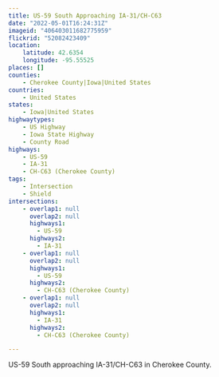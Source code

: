```yaml
---
title: US-59 South Approaching IA-31/CH-C63
date: "2022-05-01T16:24:31Z"
imageid: "406403011682775959"
flickrid: "52082423409"
location:
    latitude: 42.6354
    longitude: -95.55525
places: []
counties:
    - Cherokee County|Iowa|United States
countries:
    - United States
states:
    - Iowa|United States
highwaytypes:
    - US Highway
    - Iowa State Highway
    - County Road
highways:
    - US-59
    - IA-31
    - CH-C63 (Cherokee County)
tags:
    - Intersection
    - Shield
intersections:
    - overlap1: null
      overlap2: null
      highways1:
        - US-59
      highways2:
        - IA-31
    - overlap1: null
      overlap2: null
      highways1:
        - US-59
      highways2:
        - CH-C63 (Cherokee County)
    - overlap1: null
      overlap2: null
      highways1:
        - IA-31
      highways2:
        - CH-C63 (Cherokee County)

---
```

US-59 South approaching IA-31/CH-C63 in Cherokee County.